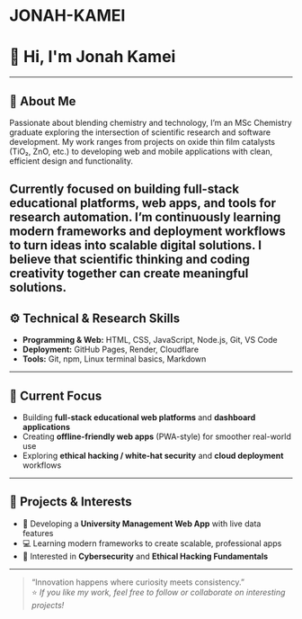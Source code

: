 # JONAH-KAMEI
# 👋 Hi, I'm Jonah Kamei  
---

## 🔹 About Me  
Passionate about blending chemistry and technology, I’m an MSc Chemistry graduate exploring the intersection of scientific research and software development. My work ranges from projects on oxide thin film catalysts (TiO₂, ZnO, etc.) to developing web and mobile applications with clean, efficient design and functionality.

Currently focused on building full-stack educational platforms, web apps, and tools for research automation. I’m continuously learning modern frameworks and deployment workflows to turn ideas into scalable digital solutions.
I believe that scientific thinking and coding creativity together can create meaningful solutions.  
---

## ⚙️ Technical & Research Skills  

- **Programming & Web:** HTML, CSS, JavaScript, Node.js, Git, VS Code  
- **Deployment:** GitHub Pages, Render, Cloudflare  
- **Tools:** Git, npm, Linux terminal basics, Markdown  
---
## 🚀 Current Focus  
- Building **full-stack educational web platforms** and **dashboard applications**  
- Creating **offline-friendly web apps** (PWA-style) for smoother real-world use  
- Exploring **ethical hacking / white-hat security** and **cloud deployment** workflows  
---

## 🧠 Projects & Interests  

- 🧩 Developing a **University Management Web App** with live data features  
- 💻 Learning modern frameworks to create scalable, professional apps  
- 🔐 Interested in **Cybersecurity** and **Ethical Hacking Fundamentals**  

---
> “Innovation happens where curiosity meets consistency.”  
⭐️ *If you like my work, feel free to follow or collaborate on interesting projects!*
